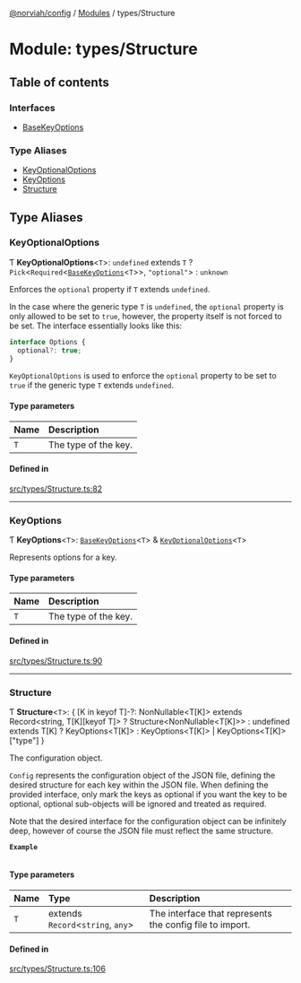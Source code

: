 [@norviah/config](../README.md) / [Modules](../modules.md) / types/Structure

# Module: types/Structure

## Table of contents

### Interfaces

- [BaseKeyOptions](../interfaces/types_Structure.BaseKeyOptions.md)

### Type Aliases

- [KeyOptionalOptions](types_Structure.md#keyoptionaloptions)
- [KeyOptions](types_Structure.md#keyoptions)
- [Structure](types_Structure.md#structure)

## Type Aliases

### KeyOptionalOptions

Ƭ **KeyOptionalOptions**<`T`\>: `undefined` extends `T` ? `Pick`<`Required`<[`BaseKeyOptions`](../interfaces/types_Structure.BaseKeyOptions.md)<`T`\>\>, ``"optional"``\> : `unknown`

Enforces the `optional` property if `T` extends `undefined`.

In the case where the generic type `T` is `undefined`, the `optional`
property is only allowed to be set to `true`, however, the property itself is
not forced to be set. The interface essentially looks like this:
```ts
interface Options {
  optional?: true;
}
```

`KeyOptionalOptions` is used to enforce the `optional` property to be set to
`true` if the generic type `T` extends `undefined`.

#### Type parameters

| Name | Description |
| :------ | :------ |
| `T` | The type of the key. |

#### Defined in

[src/types/Structure.ts:82](https://github.com/norviah/config/blob/069aa2f/src/types/Structure.ts#L82)

___

### KeyOptions

Ƭ **KeyOptions**<`T`\>: [`BaseKeyOptions`](../interfaces/types_Structure.BaseKeyOptions.md)<`T`\> & [`KeyOptionalOptions`](types_Structure.md#keyoptionaloptions)<`T`\>

Represents options for a key.

#### Type parameters

| Name | Description |
| :------ | :------ |
| `T` | The type of the key. |

#### Defined in

[src/types/Structure.ts:90](https://github.com/norviah/config/blob/069aa2f/src/types/Structure.ts#L90)

___

### Structure

Ƭ **Structure**<`T`\>: { [K in keyof T]-?: NonNullable<T[K]\> extends Record<string, T[K][keyof T]\> ? Structure<NonNullable<T[K]\>\> : undefined extends T[K] ? KeyOptions<T[K]\> : KeyOptions<T[K]\> \| KeyOptions<T[K]\>["type"] }

The configuration object.

`Config` represents the configuration object of the JSON file, defining the
desired structure for each key within the JSON file. When defining the
provided interface, only mark the keys as optional if you want the key to be
optional, optional sub-objects will be ignored and treated as required.

Note that the desired interface for the configuration object can be
infinitely deep, however of course the JSON file must reflect the same
structure.

**`Example`**

```ts

```

#### Type parameters

| Name | Type | Description |
| :------ | :------ | :------ |
| `T` | extends `Record`<`string`, `any`\> | The interface that represents the config file to import. |

#### Defined in

[src/types/Structure.ts:106](https://github.com/norviah/config/blob/069aa2f/src/types/Structure.ts#L106)
